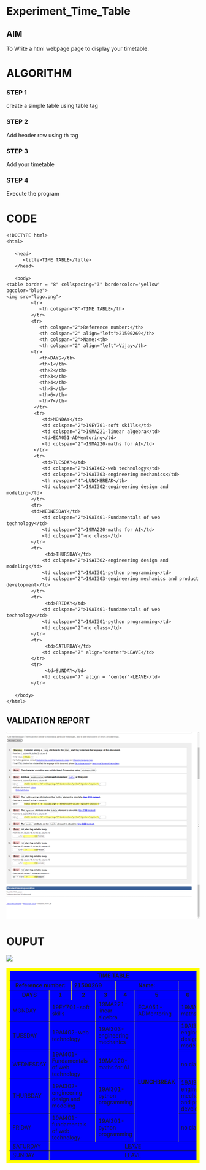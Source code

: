 # Experiment_Time_Table

## AIM
To Write a html webpage page to display your timetable.

# ALGORITHM
### STEP 1
create a simple table using table tag
### STEP 2
Add header row using th tag
### STEP 3
Add your timetable
### STEP 4
Execute the program

# CODE
~~~
<!DOCTYPE html>
<html>

   <head>
      <title>TIME TABLE</title>
   </head>
	
   <body>
<table border = "8" cellspacing="3" bordercolor="yellow" bgcolor="blue">
<img src="logo.png">
         <tr>
            <th colspan="8">TIME TABLE</th>
         </tr>
         <tr>
            <th colspan="2">Reference number:</th>
            <th colspan="2" align="left">21500269</th>
            <th colspan="2">Name:<th>
            <th colspan="2" align="left">Vijay</th>
         <tr>
            <th>DAYS</th>
            <th>1</th>
            <th>2</th>
            <th>3</th>
            <th>4</th>
            <th>5</th>
            <th>6</th>
            <th>7</th>
          </tr>
          <tr>
             <td>MONDAY</td>
             <td colspan="2">19EY701-soft skills</td>
             <td colspan="2">19MA221-linear algebra</td>
	         <td>ECA051-ADMentoring</td>
             <td colspan="2">19MA220-maths for AI</td>
          </tr>
          <tr>
             <td>TUESDAY</td>
             <td colspan="2">19AI402-web technology</td>
             <td colspan="2">19AI303-engineering mechanics</td>
             <th rowspan="4">LUNCHBREAK</th>
             <td colspan="2">19AI302-engineering design and modeling</td>
         </tr>
         <tr>
  	     <td>WEDNESDAY</td>
             <td colspan="2">19AI401-Fundamentals of web technology</td>
             <td colspan="2">19MA220-maths for AI</td>
             <td colspan="2">no class</td>
         </tr>
         <tr>
	          <td>THURSDAY</td>
             <td colspan="2">19AI302-engineering design and modeling</td>
             <td colspan="2">19AI301-python programming</td>
             <td colspan="2">19AI303-engineering mechanics and product development</td>
         </tr> 
         <tr> 
	          <td>FRIDAY</td>
             <td colspan="2">19AI401-fundamentals of web technology</td>
             <td colspan="2">19AI301-python programming</td>
             <td colspan="2">no class</td>
         </tr> 
         <tr> 
	          <td>SATURDAY</td>
             <td colspan="7" align="center">LEAVE</td> 
         </tr> 
         <tr> 
	          <td>SUNDAY</td>
             <td colspan="7" align = "center">LEAVE</td>  
         </tr> 
      
   </body>
</html>

~~~

## VALIDATION REPORT
![report](fYXUw0Doey.png)

# OUPUT
<!DOCTYPE html>
<html>

   <head>
      <title>TIME TABLE</title>
   </head>
	
   <body>
<table border = "8" cellspacing="3" bordercolor="yellow" bgcolor="blue">
<img src="logo.png">
         <tr>
            <th colspan="8">TIME TABLE</th>
         </tr>
         <tr>
            <th colspan="2">Reference number:</th>
            <th colspan="2" align="left">21500269</th>
            <th colspan="2">Name:<th>
            <th colspan="2" align="left">Vijay</th>
         <tr>
            <th>DAYS</th>
            <th>1</th>
            <th>2</th>
            <th>3</th>
            <th>4</th>
            <th>5</th>
            <th>6</th>
            <th>7</th>
          </tr>
          <tr>
             <td>MONDAY</td>
             <td colspan="2">19EY701-soft skills</td>
             <td colspan="2">19MA221-linear algebra</td>
	         <td>ECA051-ADMentoring</td>
             <td colspan="2">19MA220-maths for AI</td>
          </tr>
          <tr>
             <td>TUESDAY</td>
             <td colspan="2">19AI402-web technology</td>
             <td colspan="2">19AI303-engineering mechanics</td>
             <th rowspan="4">LUNCHBREAK</th>
             <td colspan="2">19AI302-engineering design and modeling</td>
         </tr>
         <tr>
  	     <td>WEDNESDAY</td>
             <td colspan="2">19AI401-Fundamentals of web technology</td>
             <td colspan="2">19MA220-maths for AI</td>
             <td colspan="2">no class</td>
         </tr>
         <tr>
	          <td>THURSDAY</td>
             <td colspan="2">19AI302-engineering design and modeling</td>
             <td colspan="2">19AI301-python programming</td>
             <td colspan="2">19AI303-engineering mechanics and product development</td>
         </tr> 
         <tr> 
	          <td>FRIDAY</td>
             <td colspan="2">19AI401-fundamentals of web technology</td>
             <td colspan="2">19AI301-python programming</td>
             <td colspan="2">no class</td>
         </tr> 
         <tr> 
	          <td>SATURDAY</td>
             <td colspan="7" align="center">LEAVE</td> 
         </tr> 
         <tr> 
	          <td>SUNDAY</td>
             <td colspan="7" align = "center">LEAVE</td>  
         </tr> 
      
   </body>
</html>


